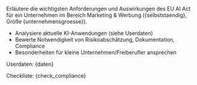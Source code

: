 Erläutere die wichtigsten Anforderungen und Auswirkungen des EU AI Act für ein Unternehmen im Bereich Marketing & Werbung ({selbststaendig}, Größe {unternehmensgroesse}).

- Analysiere aktuelle KI-Anwendungen (siehe Userdaten)
- Bewerte Notwendigkeit von Risikoabschätzung, Dokumentation, Compliance
- Besonderheiten für kleine Unternehmen/Freiberufler ansprechen

Userdaten:
{daten}

Checkliste:
{check_compliance}
